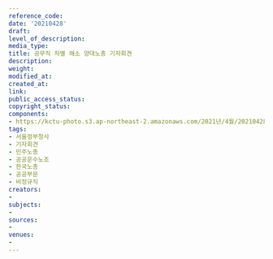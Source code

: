 ```yaml
---
reference_code: 
date: '20210428'
draft: 
level_of_description: 
media_type: 
title: 공무직 차별 해소 양대노총 기자회견
description: 
weight: 
modified_at: 
created_at: 
link: 
public_access_status: 
copyright_status: 
components:
- https://kctu-photo.s3.ap-northeast-2.amazonaws.com/2021년/4월/20210428-공무직+차별+해소+양대노총+기자회견_서울정부청사_기자회견_민주노총_공공운수노조_한국노총_공공부문_비정규직/_1DX2402.jpg
tags:
- 서울정부청사
- 기자회견
- 민주노총
- 공공운수노조
- 한국노총
- 공공부문
- 비정규직
creators:
- 
subjects:
- 
sources:
- 
venues:
- 
---
```

